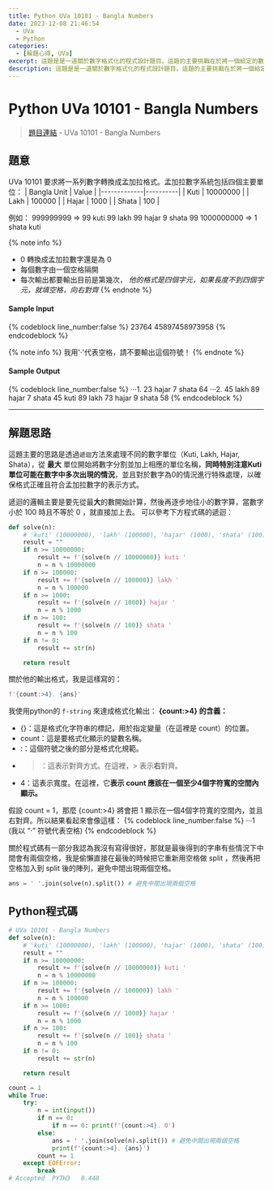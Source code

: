 ```yaml
---
title: Python UVa 10101 - Bangla Numbers
date: 2023-12-08 21:46:54
  - UVa
  - Python
categories:
  - [解題心得, UVa]
excerpt: 這題是是一道關於數字格式化的程式設計題目。這題的主要挑戰在於將一個給定的數字轉換成孟加拉的數字表示方式，這題是一個很好的練習，用於加強對數字格式化和遞迴方法的理解。 - Python UVa 10101 - Bangla Numbers 解題心得
description: 這題是是一道關於數字格式化的程式設計題目。這題的主要挑戰在於將一個給定的數字轉換成孟加拉的數字表示方式，這題是一個很好的練習，用於加強對數字格式化和遞迴方法的理解。 - Python UVa 10101 - Bangla Numbers 解題心得
---
```

# Python UVa 10101 - Bangla Numbers

>[題目連結](https://onlinejudge.org/index.php?option=onlinejudge&Itemid=8&category=13&page=show_problem&problem=1042) - UVa 10101 - Bangla Numbers


## 題意
UVa 10101 要求將一系列數字轉換成孟加拉格式。孟加拉數字系統包括四個主要單位：
| Bangla Unit | Value    |
|-------------|----------|
| Kuti        | 10000000 |
| Lakh        | 100000   |
| Hajar       | 1000     |
| Shata       | 100      |

例如：
999999999 => 99 kuti 99 lakh 99 hajar 9 shata 99
1000000000 => 1 shata kuti

{% note info %}
* 0 轉換成孟加拉數字還是為 0
* 每個數字由一個空格隔開
* 每次輸出都要輸出目前是第幾次， *他的格式是四個字元，如果長度不到四個字元，就填空格，向右對齊*
{% endnote %}

#### Sample Input 
{% codeblock line_number:false %}
23764
45897458973958
{% endcodeblock %}

{% note info %}
我用'·'代表空格，請不要輸出這個符號！
{% endnote %}
#### Sample Output 
{% codeblock line_number:false %}
···1. 23 hajar 7 shata 64
···2. 45 lakh 89 hajar 7 shata 45 kuti 89 lakh 73 hajar 9 shata 58
{% endcodeblock %}

---

## 解題思路
這題主要的思路是透過`遞迴`方法來處理不同的數字單位（Kuti, Lakh, Hajar, Shata），從 **最大** 單位開始將數字分割並加上相應的單位名稱，**同時特別注意Kuti單位可能在數字中多次出現的情況**，並且對於數字為0的情況進行特殊處理，以確保格式正確且符合孟加拉數字的表示方式。

遞迴的邏輯主要是要先從最**大**的數開始計算，然後再逐步地往小的數字算，當數字小於 100 時且不等於 0 ，就直接加上去。
可以參考下方程式碼的遞迴：
```python
def solve(n):
    # 'kuti' (10000000), 'lakh' (100000), 'hajar' (1000), 'shata' (100) 
    result = ""
    if n >= 10000000:
        result += f'{solve(n // 10000000)} kuti '
        n = n % 10000000
    if n >= 100000:
        result += f'{solve(n // 100000)} lakh '
        n = n % 100000
    if n >= 1000:
        result += f'{solve(n // 1000)} hajar '
        n = n % 1000
    if n >= 100:
        result += f'{solve(n // 100)} shata '
        n = n % 100
    if n != 0:
        result += str(n)

    return result
```

關於他的輸出格式，我是這樣寫的：
```python
f'{count:>4}. {ans}'
```
我使用python的 `f-string` 來達成格式化輸出：
**{count:>4} 的含義：**
* {}：這是格式化字符串的標記，用於指定變量（在這裡是 count）的位置。
* count：這是要格式化顯示的變數名稱。
* :：這個符號之後的部分是格式化規範。
* >：這表示對齊方式。在這裡，> 表示**右**對齊。
* 4：這表示寬度。在這裡，它**表示 count 應該在一個至少4個字符寬的空間內顯示。**

假設 count = 1，那麼 {count:>4} 將會把 1 顯示在一個4個字符寬的空間內，並且右對齊。所以結果看起來會像這樣：
{% codeblock line_number:false %}
···1 (我以 “·” 符號代表空格)
{% endcodeblock %}

關於程式碼有一部分我認為我沒有寫得很好，那就是最後得到的字串有些情況下中間會有兩個空格，我是偷懶直接在最後的時候把它重新用空格做 split ，然後再把空格加入到 split 後的陣列，避免中間出現兩個空格。
```python
ans = ' '.join(solve(n).split()) # 避免中間出現兩個空格
```

## Python程式碼
```python
# UVa 10101 - Bangla Numbers
def solve(n):
    # 'kuti' (10000000), 'lakh' (100000), 'hajar' (1000), 'shata' (100) 
    result = ""
    if n >= 10000000:
        result += f'{solve(n // 10000000)} kuti '
        n = n % 10000000
    if n >= 100000:
        result += f'{solve(n // 100000)} lakh '
        n = n % 100000
    if n >= 1000:
        result += f'{solve(n // 1000)} hajar '
        n = n % 1000
    if n >= 100:
        result += f'{solve(n // 100)} shata '
        n = n % 100
    if n != 0:
        result += str(n)

    return result

count = 1
while True:
    try:
        n = int(input())
        if n == 0: 
            if n == 0: print(f'{count:>4}. 0')
        else:
            ans = ' '.join(solve(n).split()) # 避免中間出現兩個空格
            print(f'{count:>4}. {ans}')
        count += 1
    except EOFError:
        break
# Accepted	PYTH3	0.440
```